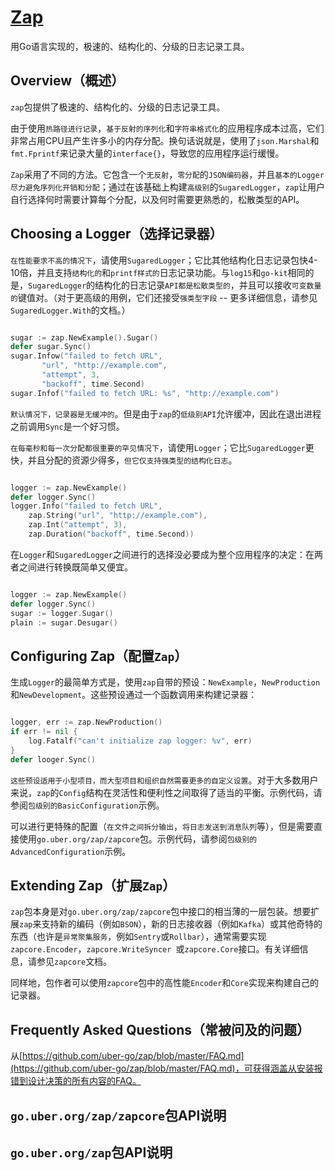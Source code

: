 
# [Zap](https://github.com/uber-go/zap)

用Go语言实现的，极速的、结构化的、分级的日志记录工具。


## Overview（概述）

`zap`包提供了极速的、结构化的、分级的日志记录工具。

由于使用`热路径进行记录`，`基于反射的序列化`和`字符串格式化`的应用程序成本过高，它们非常占用CPU且产生许多小的内存分配。换句话说就是，使用了`json.Marshal`和`fmt.Fprintf`来记录大量的`interface{}`，导致您的应用程序运行缓慢。

`Zap`采用了不同的方法。它包含一个`无反射`，`零分配`的`JSON编码器`，并且`基本的Logger尽力避免序列化开销和分配`；通过在该基础上构建`高级别`的`SugaredLogger`，`zap`让用户自行选择何时需要计算每个分配，以及何时需要更熟悉的，松散类型的API。


## Choosing a Logger（选择记录器）

`在性能要求不高的情况下`，请使用`SugaredLogger`；它比其他结构化日志记录包快4-10倍，并且支持`结构化的`和`printf样式的`日志记录功能。与`log15`和`go-kit`相同的是，`SugaredLogger`的结构化的日志记录`API都是松散类型的`，并且可以接收`可变数量的`键值对。（对于更高级的用例，它们还接受`强类型字段` -- 更多详细信息，请参见`SugaredLogger.With`的文档。）

```go

sugar := zap.NewExample().Sugar()
defer sugar.Sync()
sugar.Infow("failed to fetch URL",
       "url", "http://example.com",
       "attempt", 3,
       "backoff", time.Second)
sugar.Infof("failed to fetch URL: %s", "http://example.com")

```

`默认情况下，记录器是无缓冲的`。但是由于`zap`的`低级别API`允许缓冲，因此在退出进程之前调用`Sync`是一个好习惯。

`在每毫秒和每一次分配都很重要的罕见情况下`，请使用`Logger`；它比`SugaredLogger`更快，并且分配的资源少得多，`但它仅支持强类型的结构化日志`。

```go

logger := zap.NewExample()
defer logger.Sync()
logger.Info("failed to fetch URL",
    zap.String("url", "http://example.com"),
    zap.Int("attempt", 3),
    zap.Duration("backoff", time.Second))

```

在`Logger`和`SugaredLogger`之间进行的选择没必要成为整个应用程序的决定：在两者之间进行转换既简单又便宜。

```go

logger := zap.NewExample()
defer logger.Sync()
sugar := logger.Sugar()
plain := sugar.Desugar()

```


## Configuring Zap（配置`Zap`）

生成`Logger`的最简单方式是，使用`zap`自带的预设：`NewExample`，`NewProduction`和`NewDevelopment`。这些预设通过一个函数调用来构建记录器：

```go

logger, err := zap.NewProduction()
if err != nil {
    log.Fatalf("can't initialize zap logger: %v", err)
}
defer looger.Sync()

```

`这些预设适用于小型项目，而大型项目和组织自然需要更多的自定义设置`。对于大多数用户来说，`zap`的`Config`结构在灵活性和便利性之间取得了适当的平衡。示例代码，请参阅`包级别的BasicConfiguration`示例。

可以进行更特殊的配置（`在文件之间拆分输出`，`将日志发送到消息队列`等），但是需要直接使用`go.uber.org/zap/zapcore`包。示例代码，请参阅`包级别的AdvancedConfiguration`示例。


## Extending Zap（扩展`Zap`）

`zap`包本身是对`go.uber.org/zap/zapcore`包中接口的相当薄的一层包装。想要扩展`zap`来支持新的编码（例如`BSON`），新的日志接收器（例如`Kafka`）或其他奇特的东西（也许是`异常聚集服务`，例如`Sentry`或`Rollbar`），通常需要实现`zapcore.Encoder`，`zapcore.WriteSyncer `或`zapcore.Core`接口。有关详细信息，请参见`zapcore`文档。

同样地，包作者可以使用`zapcore`包中的高性能`Encoder`和`Core`实现来构建自己的记录器。


## Frequently Asked Questions（常被问及的问题）

从[https://github.com/uber-go/zap/blob/master/FAQ.md](https://github.com/uber-go/zap/blob/master/FAQ.md)，可获得涵盖从安装报错到设计决策的所有内容的FAQ。



## `go.uber.org/zap/zapcore`包API说明

## `go.uber.org/zap`包API说明
